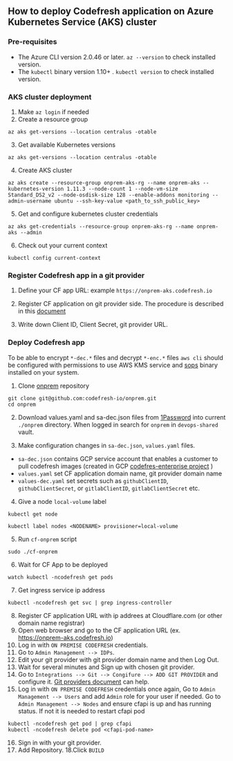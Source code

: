 ## How to deploy Codefresh application on Azure Kubernetes Service (AKS) cluster

### Pre-requisites

* The Azure CLI version 2.0.46 or later. `az --version` to check installed version.
* The `kubectl` binary version 1.10+ . `kubectl version` to check installed version.

### AKS cluster deployment 

1. Make `az login` if needed
2. Create a resource group
```
az aks get-versions --location centralus -otable
```
3. Get available Kubernetes versions
```
az aks get-versions --location centralus -otable
```
4. Create AKS cluster
```
az aks create --resource-group onprem-aks-rg --name onprem-aks --kubernetes-version 1.11.3 --node-count 1 --node-vm-size Standard_DS2_v2 --node-osdisk-size 128 --enable-addons monitoring --admin-username ubuntu --ssh-key-value <path_to_ssh_public_key>
```
5. Get and configure kubernetes cluster credentials
```
az aks get-credentials --resource-group onprem-aks-rg --name onprem-aks --admin
```
6. Check out your current context 
```
kubectl config current-context
```

### Register Codefresh app in a git provider

1. Define your CF app URL: example `https://onprem-aks.codefresh.io`

2. Register CF application on git provider side. The procedure is described in this [document](https://docs.google.com/document/d/1j_u2kunM69jTDcBW_8acQ1hnUawXZoUGcE1CxFu5njg/edit#heading=h.h4zd9clx0w2w)

3. Write down Client ID, Client Secret, git provider URL.

### Deploy Codefresh app

To be able to encrypt `*-dec.*` files and decrypt `*-enc.*` files `aws cli` should be configured with permissions to use AWS KMS service and [sops](https://github.com/mozilla/sops/releases) binary installed on your system.

1. Clone [onprem](https://github.com/codefresh-io/onprem) repository
```
git clone git@github.com:codefresh-io/onprem.git
cd onprem
```
2. Download values.yaml and sa-dec.json files from [1Password](https://codefresh.1password.com/) into current `./onprem` directory. When logged in search for `onprem` in `devops-shared` vault.

3. Make configuration changes in `sa-dec.json`, `values.yaml` files. 

* `sa-dec.json` contains GCP service account that enables a customer to pull codefresh images (created in GCP [codefres-enterprise project](https://console.cloud.google.com/iam-admin/serviceaccounts?organizationId=304925537542&orgonly=true&project=codefresh-enterprise) )
* `values.yaml` set CF application domain name, git provider domain name
* `values-dec.yaml` set secrets such as `githubClientID`, `githubClientSecret`, or `gitlabClientID`, `gitlabClientSecret` etc.

4. Give a node `local-volume` label
```
kubectl get node

kubectl label nodes <NODENAME> provisioner=local-volume

``` 
5. Run `cf-onprem` script
```
sudo ./cf-onprem
```
6. Wait for CF App to be deployed
```
watch kubectl -ncodefresh get pods
```
7. Get ingress service ip address

```
kubectl -ncodefresh get svc | grep ingress-controller
```
8. Register CF application URL with ip addrees at Cloudflare.com (or other domain name registrar)
9. Open web browser and go to the CF application URL (ex. https://onprem-aks.codefresh.io)
10. Log in with `ON PREMISE CODEFRESH` credentials.
11. Go to `Admin Management --> IDPs`.
12. Edit your git provider with git provider domain name and then Log Out.
13. Wait for several minutes and Sign up with chosen git provider.
14. Go to `Integrations --> Git --> Congifure --> ADD GIT PROVIDER` and configure it. [Git providers document](https://codefresh.io/docs/docs/integrations/git-providers/) can help.
15. Log in with `ON PREMISE CODEFRESH` credentials once again, Go to `Admin Management --> Users` and add `Admin` role for your user if needed.  Go to `Admin Management --> Nodes` and ensure cfapi is up and has running status. If not it is needed to restart cfapi pod
```
kubectl -ncodefresh get pod | grep cfapi
kubectl -ncodefresh delete pod <cfapi-pod-name>
```
16. Sign in with your git provider.
17. Add Repository.
18.Click `BUILD`